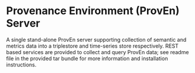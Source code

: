 # Provenance Environment (ProvEn) Server
A single stand-alone ProvEn server supporting collection of semantic and metrics data into a triplestore and time-series store respectively.
REST based services are provided to collect and query ProvEn data; see readme file in the provided tar bundle for more information and installation instructions.
